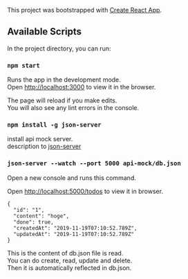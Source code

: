 This project was bootstrapped with [Create React App](https://github.com/facebook/create-react-app).

## Available Scripts

In the project directory, you can run:

### `npm start`

Runs the app in the development mode.<br />
Open [http://localhost:3000](http://localhost:3000) to view it in the browser.

The page will reload if you make edits.<br />
You will also see any lint errors in the console.

### `npm install -g json-server`

install api mock server.<br/>
description to [json-server](https://github.com/typicode/json-server)

### `json-server --watch --port 5000 api-mock/db.json`

Open a new console and runs this command.<br />

Open [http://localhost:5000/todos](http://localhost:5000/todos) to view it in browser.

    {
      "id": "1",
      "content": "hoge",
      "done": true,
      "createdAt": "2019-11-19T07:10:52.789Z",
      "updatedAt": "2019-11-19T07:10:52.789Z"
    }

This is the content of db.json file is read.<br />
You can do create, read, update and delete.<br />
Then it is automatically reflected in db.json.

